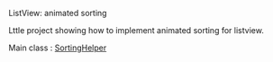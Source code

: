 ListView: animated sorting

Lttle project showing how to implement animated sorting for listview.

Main class : [SortingHelper](https://github.com/lassana/listview-anim-sorting/blob/master/ListViewAnimatedSorting/src/main/java/com/github/lassana/animated_sorting/util/SortingHelper.java)
